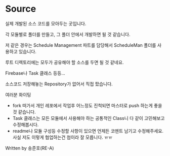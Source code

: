 # Source
실제 개발된 소스 코드를 모아두는 곳입니다.

각 모듈별로 폴더를 만들고, 그 폴더 안에서 개발하면 될 것 같습니다.

저 같은 경우는 Schedule Management 파트를 담당해서 ScheduleMan 폴더를 사용하고 있습니다.

루트 디렉토리에는 모두가 공유해야 할 소스를 두면 될 것 같네요.

Firebase나 Task 클래스 등등...

소스코드 저장해놓는 Repository가 없어서 직접 팠습니다.


여러분 화이팅


* fork 떠가서 개인 레포에서 작업후 어느정도 진척되면 마스터로 push 하는게 좋을 것 같습니다.
* Task 클래스는 모든 모듈에서 사용해야 하는 공통적인 Class니 다 같이 고민해보고 수정해봅시다.
* readme나 모듈 구성등 수정할 사항이 있으면 언제든 코멘트 남기고 수정해주세요. 사실 저도 이렇게 협업하는건 첨이라 잘 모릅니다. ㅠㅠ

Written by 송준호(RE-A)
